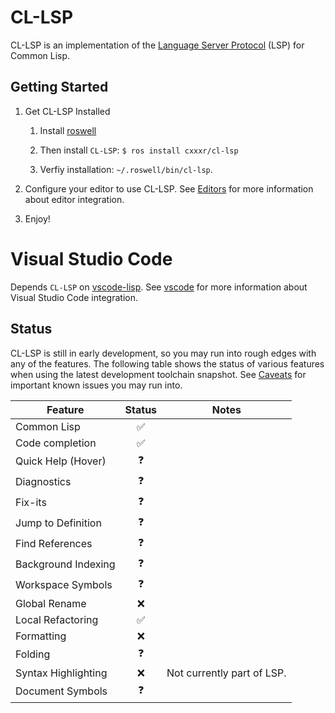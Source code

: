# CL-LSP
CL-LSP is an implementation of the [Language Server Protocol](https://microsoft.github.io/language-server-protocol/) (LSP) for Common Lisp.

## Getting Started

1. Get CL-LSP Installed

    1. Install [roswell](https://github.com/roswell/roswell/)

    2. Then install `CL-LSP`: `$ ros install cxxxr/cl-lsp`

    3. Verfiy installation: `~/.roswell/bin/cl-lsp`.

2. Configure your editor to use CL-LSP. See [Editors](Editors) for more information about editor integration.

3. Enjoy!

# Visual Studio Code

Depends `CL-LSP` on [vscode-lisp](https://github.com/mattn/vscode-lisp). See [vscode](vscode) for more information about Visual Studio Code integration.

## Status

CL-LSP is still in early development, so you may run into rough edges with any of the features. The following table shows the status of various features when using the latest development toolchain snapshot. See [Caveats](#caveats) for important known issues you may run into.

| Feature | Status | Notes |
|---------|:------:|-------|
| Common Lisp | ✅ | |
| Code completion | ✅ | |
| Quick Help (Hover) | ❓| |
| Diagnostics | ❓ | |
| Fix-its | ❓ | |
| Jump to Definition | ❓ | |
| Find References | ❓ | |
| Background Indexing | ❓ | |
| Workspace Symbols | ❓ | |
| Global Rename | ❌ | |
| Local Refactoring | ✅ | |
| Formatting | ❌ | |
| Folding | ❓ | |
| Syntax Highlighting | ❌ | Not currently part of LSP. |
| Document Symbols | ❓ |  |
